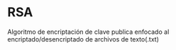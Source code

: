 # RSA
Algoritmo de encriptación de clave publica enfocado al encriptado/desencriptado de archivos de texto(.txt)
